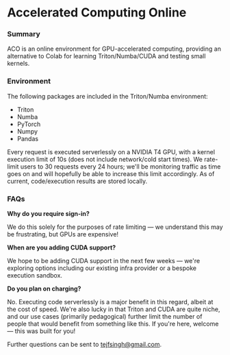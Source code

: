 # Accelerated Computing Online

### Summary
ACO is an online environment for GPU-accelerated computing, providing an alternative to Colab for learning Triton/Numba/CUDA and testing small kernels.

### Environment
The following packages are included in the Triton/Numba environment:
- Triton
- Numba
- PyTorch
- Numpy
- Pandas

Every request is executed serverlessly on a NVIDIA T4 GPU, with a kernel execution limit of 10s (does not include network/cold start times). We rate-limit users to 30 requests every 24 hours; we'll be monitoring traffic as time goes on and will hopefully be able to increase this limit accordingly. As of current, code/execution results are stored locally.

### FAQs

**Why do you require sign-in?**

We do this solely for the purposes of rate limiting — we understand this may be frustrating, but GPUs are expensive!

**When are you adding CUDA support?**

We hope to be adding CUDA support in the next few weeks — we're exploring options including our existing infra provider or a bespoke execution sandbox.

**Do you plan on charging?**

No. Executing code serverlessly is a major benefit in this regard, albeit at the cost of speed. We're also lucky in that Triton and CUDA are quite niche, and our use cases (primarily pedagogical) further limit the number of people that would benefit from something like this. If you're here, welcome — this was built for you!

Further questions can be sent to tejfsingh@gmail.com.